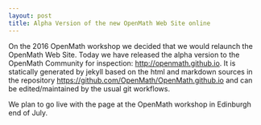```yaml
---
layout: post
title: Alpha Version of the new OpenMath Web Site online
---
```

On the 2016 OpenMath workshop we decided that we would relaunch the
OpenMath Web Site. Today we have released the alpha version to the OpenMath Community for inspection: http://openmath.github.io. It is
statically generated by jekyll based on the html and markdown sources in
the repository https://github.com/OpenMath/OpenMath.github.io and can be
edited/maintained by the usual git workflows.

We plan to go live with the page at the OpenMath workshop in Edinburgh
end of July.	
